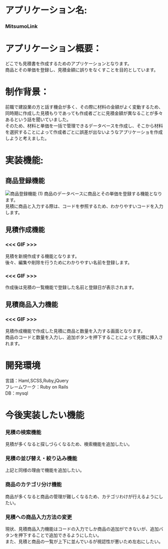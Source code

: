 # アプリケーション名:
### MitsumoLink

# アプリケーション概要：
どこでも見積書を作成するためのアプリケーションとなります。<br>
商品とその単価を登録し、見積金額に誤りをなくすことを目的としています。<br>

# 制作背景：
前職で建設業の方と話す機会が多く、その際に材料の金額がよく変動するため、同時期に作成した見積もりであっても作成者ごとに見積金額が異なることが多々あるという話を聞いていました。<br>
そのため、材料と単価を一括で管理できるデータベースを作成し、そこから材料を選択することによって作成者ごとに誤差が出ないようなアプリケーショを作成しようと考えました。<br>

# 実装機能:
## 商品登録機能
![商品登録機能 (1)](https://user-images.githubusercontent.com/87520082/135220372-d5e39ec6-f482-40d1-8f59-3503ab868bd8.gif)
商品のデータベースに商品とその単価を登録する機能となります。<br>
見積に商品と入力する際は、コードを参照するため、わかりやすいコードを入力します。<br>

## 見積作成機能
### <<< GIF >>>
見積を新規作成する機能となります。<br>
後々、編集や削除を行うためにわかりやすい名前を登録します。<br>

### <<< GIF >>>
作成後は見積の一覧機能で登録した名前と登録日が表示されます。<br>
  
## 見積商品入力機能
### <<< GIF >>>
見積作成機能で作成した見積に商品と数量を入力する画面となります。<br>
商品のコードと数量を入力し、追加ボタンを押下することによって見積に挿入されます。<br>

# 開発環境
言語：Haml,SCSS,Ruby,jQuery <br>
フレームワーク：Ruby on Rails <br>
DB：mysql <br>

# 今後実装したい機能
### 見積の検索機能
見積が多くなると探しづらくなるため、検索機能を追加したい。<br>

### 見積の並び替え・絞り込み機能
上記と同様の理由で機能を追加したい。<br>

### 商品のカテゴリ分け機能
商品が多くなると商品の管理が難しくなるため、カテゴリわけが行えるようにしたい。<br>

### 見積への商品入力方法の変更
現状、見積商品入力機能はコードの入力でしか商品の追加ができないが、追加バタンを押下することで追加できるようにしたい。<br>
また、見積と商品の一覧が上下に並んでいるが視認性が悪いため左右にしたい。<br>
